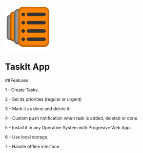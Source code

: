 <img src="https://raw.githubusercontent.com/IvanARodriguez/Final_Project/main/resources/images/logo192.png" width="150" align="center">

# TaskIt App

##Features

1 - Create Tasks.

2 - Set its priorities (regular or urgent)

3 - Mark it as done and delete it.

4 - Custom push notification when task is added, deleted or done.

5 - Install it in any Operative System with Progresive Web App.

6 - Use local storage.

7 - Handle offline interface.
